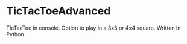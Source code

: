 # TicTacToeAdvanced
TicTacToe in console. Option to play in a 3x3 or 4x4 square. Written in Python.
